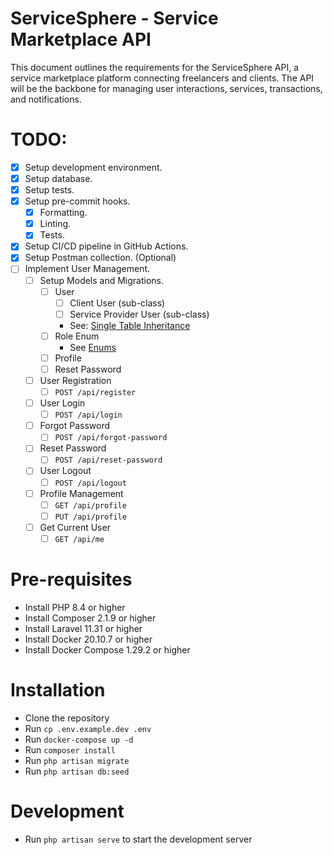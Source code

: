 # ServiceSphere - Service Marketplace API

This document outlines the requirements for the ServiceSphere API, a service marketplace platform connecting freelancers and clients. The API will be the backbone for managing user interactions, services, transactions, and notifications.

# TODO:

-   [x] Setup development environment.
-   [x] Setup database.
-   [x] Setup tests.
-   [x] Setup pre-commit hooks.
    -   [x] Formatting.
    -   [x] Linting.
    -   [x] Tests.
-   [x] Setup CI/CD pipeline in GitHub Actions.
-   [x] Setup Postman collection. (Optional)
-   [ ] Implement User Management.
    -   [ ] Setup Models and Migrations.
        -   [ ] User
            -   [ ] Client User (sub-class)
            -   [ ] Service Provider User (sub-class)
            -   See: [Single Table Inheritance](https://laravel.com/docs/8.x/eloquent#single-table-inheritance)
        -   [ ] Role Enum
            -   See [Enums](https://laravel.com/docs/8.x/eloquent#enum-casting)
        -   [ ] Profile
        -   [ ] Reset Password
    -   [ ] User Registration
        -   [ ] `POST /api/register`
    -   [ ] User Login
        -   [ ] `POST /api/login`
    -   [ ] Forgot Password
        -   [ ] `POST /api/forgot-password`
    -   [ ] Reset Password
        -   [ ] `POST /api/reset-password`
    -   [ ] User Logout
        -   [ ] `POST /api/logout`
    -   [ ] Profile Management
        -   [ ] `GET /api/profile`
        -   [ ] `PUT /api/profile`
    -   [ ] Get Current User
        -   [ ] `GET /api/me`

# Pre-requisites

-   Install PHP 8.4 or higher
-   Install Composer 2.1.9 or higher
-   Install Laravel 11.31 or higher
-   Install Docker 20.10.7 or higher
-   Install Docker Compose 1.29.2 or higher

# Installation

-   Clone the repository
-   Run `cp .env.example.dev .env`
-   Run `docker-compose up -d`
-   Run `composer install`
-   Run `php artisan migrate`
-   Run `php artisan db:seed`

# Development

-   Run `php artisan serve` to start the development server
